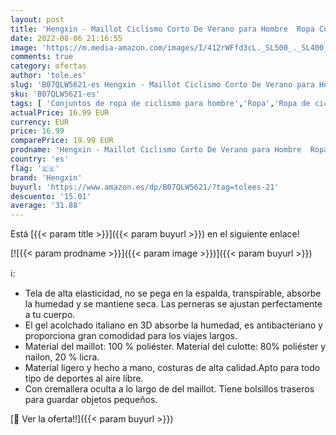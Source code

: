 ```yaml
---
layout: post
title: 'Hengxin - Maillot Ciclismo Corto De Verano para Hombre  Ropa Culote Conjunto Traje Culotte Deportivo con 9D Almohadilla De Gel para Bicicleta MTB Ciclista Bici  Rojo  M '
date: 2022-08-06 21:16:55
image: 'https://m.media-amazon.com/images/I/412rWFfd3cL._SL500_._SL400_.jpg'
comments: true
category: ofertas
author: 'tole.es'
slug: 'B07QLW5621-es Hengxin - Maillot Ciclismo Corto De Verano para Hombre...'
sku: 'B07QLW5621-es'
tags: [ 'Conjuntos de ropa de ciclismo para hombre','Ropa','Ropa de ciclismo','Ropa de ciclismo para hombre','Ropa específica deportiva','bicicleta','hengxin','🇪🇸', ]
actualPrice: 16.99 EUR
currency: EUR
price: 16.99
comparePrice: 19.99 EUR
prodname: 'Hengxin - Maillot Ciclismo Corto De Verano para Hombre  Ropa Culote Conjunto Traje Culotte Deportivo con 9D Almohadilla De Gel para Bicicleta MTB Ciclista Bici  Rojo  M '
country: 'es'
flag: '🇪🇸'
brand: 'Hengxin'
buyurl: 'https://www.amazon.es/dp/B07QLW5621/?tag=tolees-21'
descuento: '15.01'
average: '31.88'
---
```


Está [{{< param title >}}]({{< param buyurl >}}) en el siguiente enlace!

[![{{< param prodname >}}]({{< param image >}})]({{< param buyurl >}})

ℹ️:

- Tela de alta elasticidad, no se pega en la espalda, transpirable, absorbe la humedad y se mantiene seca. Las perneras se ajustan perfectamente a tu cuerpo.
- El gel acolchado italiano en 3D absorbe la humedad, es antibacteriano y proporciona gran comodidad para los viajes largos.
- Material del maillot: 100 % poliéster. Material del culotte: 80% poliéster y nailon, 20 % licra.
- Material ligero y hecho a mano, costuras de alta calidad.Apto para todo tipo de deportes al aire libre.
- Con cremallera oculta a lo largo de del maillot. Tiene bolsillos traseros para guardar objetos pequeños.

[🛒 Ver la oferta!!]({{< param buyurl >}})
